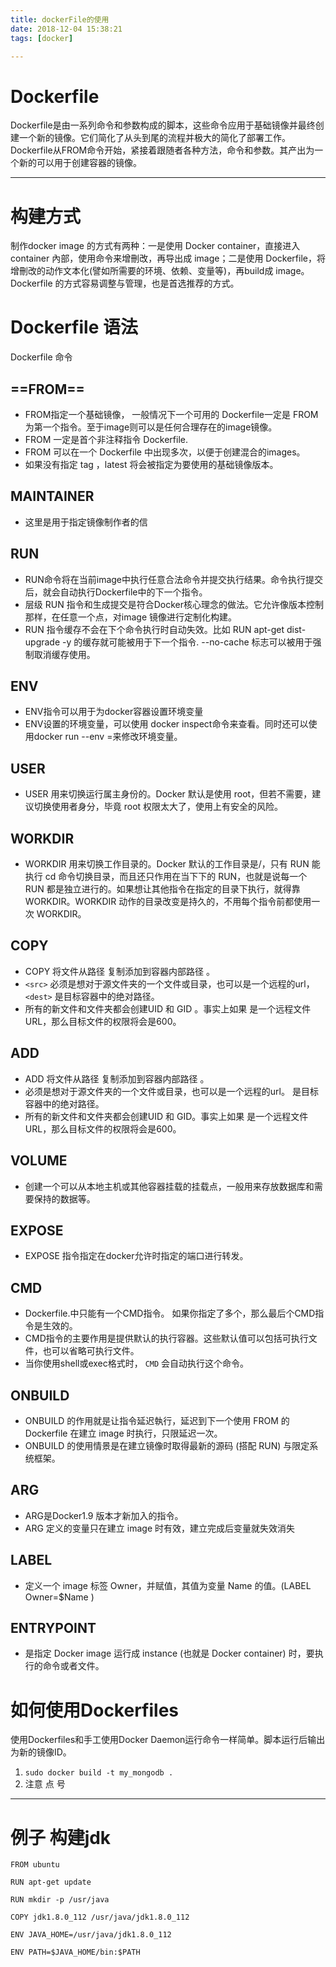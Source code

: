 ```yaml
---
title: dockerFile的使用
date: 2018-12-04 15:38:21
tags: [docker]

---
```


# Dockerfile

Dockerfile是由一系列命令和参数构成的脚本，这些命令应用于基础镜像并最终创建一个新的镜像。它们简化了从头到尾的流程并极大的简化了部署工作。Dockerfile从FROM命令开始，紧接着跟随者各种方法，命令和参数。其产出为一个新的可以用于创建容器的镜像。

<!--more-->

---

# 构建方式



制作docker image 的方式有两种：一是使用 Docker container，直接进入 container 內部，使用命令来增刪改，再导出成 image；二是使用 Dockerfile，将增刪改的动作文本化(譬如所需要的环境、依赖、变量等)，再build成 image。Dockerfile 的方式容易调整与管理，也是首选推荐的方式。

# Dockerfile 语法

Dockerfile 命令

## ==FROM==

- FROM指定一个基础镜像， 一般情况下一个可用的 Dockerfile一定是 FROM 为第一个指令。至于image则可以是任何合理存在的image镜像。
- FROM 一定是首个非注释指令 Dockerfile.
- FROM 可以在一个 Dockerfile 中出现多次，以便于创建混合的images。
- 如果没有指定 tag ，latest 将会被指定为要使用的基础镜像版本。

##  MAINTAINER

- 这里是用于指定镜像制作者的信

##  RUN

- RUN命令将在当前image中执行任意合法命令并提交执行结果。命令执行提交后，就会自动执行Dockerfile中的下一个指令。
- 层级 RUN 指令和生成提交是符合Docker核心理念的做法。它允许像版本控制那样，在任意一个点，对image 镜像进行定制化构建。
- RUN 指令缓存不会在下个命令执行时自动失效。比如 RUN apt-get dist-upgrade -y 的缓存就可能被用于下一个指令. --no-cache 标志可以被用于强制取消缓存使用。

##  ENV

- ENV指令可以用于为docker容器设置环境变量
- ENV设置的环境变量，可以使用 docker inspect命令来查看。同时还可以使用docker run --env <key>=<value>来修改环境变量。

##  USER 

- USER 用来切换运行属主身份的。Docker 默认是使用 root，但若不需要，建议切换使用者身分，毕竟 root 权限太大了，使用上有安全的风险。

## WORKDIR

- WORKDIR 用来切换工作目录的。Docker 默认的工作目录是/，只有 RUN 能执行 cd 命令切换目录，而且还只作用在当下下的 RUN，也就是说每一个 RUN 都是独立进行的。如果想让其他指令在指定的目录下执行，就得靠 WORKDIR。WORKDIR 动作的目录改变是持久的，不用每个指令前都使用一次 WORKDIR。

##  COPY

- COPY 将文件从路径 <src> 复制添加到容器内部路径 <dest>。
- `<src>` 必须是想对于源文件夹的一个文件或目录，也可以是一个远程的url，`<dest>` 是目标容器中的绝对路径。
- 所有的新文件和文件夹都会创建UID 和 GID 。事实上如果 <src> 是一个远程文件URL，那么目标文件的权限将会是600。

##  ADD

- ADD 将文件从路径 <src> 复制添加到容器内部路径 <dest>。
- <src> 必须是想对于源文件夹的一个文件或目录，也可以是一个远程的url。<dest> 是目标容器中的绝对路径。
- 所有的新文件和文件夹都会创建UID 和 GID。事实上如果 <src> 是一个远程文件URL，那么目标文件的权限将会是600。

##  VOLUME

- 创建一个可以从本地主机或其他容器挂载的挂载点，一般用来存放数据库和需要保持的数据等。

##  EXPOSE

- EXPOSE 指令指定在docker允许时指定的端口进行转发。

##  CMD

- Dockerfile.中只能有一个CMD指令。 如果你指定了多个，那么最后个CMD指令是生效的。
- CMD指令的主要作用是提供默认的执行容器。这些默认值可以包括可执行文件，也可以省略可执行文件。
- 当你使用shell或exec格式时，  `CMD` 会自动执行这个命令。

##  ONBUILD

- ONBUILD 的作用就是让指令延迟執行，延迟到下一个使用 FROM 的 Dockerfile 在建立 image 时执行，只限延迟一次。
- ONBUILD 的使用情景是在建立镜像时取得最新的源码 (搭配 RUN) 与限定系统框架。

##  ARG

- ARG是Docker1.9 版本才新加入的指令。
- ARG 定义的变量只在建立 image 时有效，建立完成后变量就失效消失

##  LABEL

- 定义一个 image 标签 Owner，并赋值，其值为变量 Name 的值。(LABEL Owner=$Name )

## ENTRYPOINT

- 是指定 Docker image 运行成 instance (也就是 Docker container) 时，要执行的命令或者文件。

# 如何使用Dockerfiles

使用Dockerfiles和手工使用Docker Daemon运行命令一样简单。脚本运行后输出为新的镜像ID。

1. `sudo docker build -t my_mongodb . `   
2. 注意 点   号

---

# 例子 构建jdk

```
FROM ubuntu

RUN apt-get update

RUN mkdir -p /usr/java

COPY jdk1.8.0_112 /usr/java/jdk1.8.0_112

ENV JAVA_HOME=/usr/java/jdk1.8.0_112

ENV PATH=$JAVA_HOME/bin:$PATH
```

